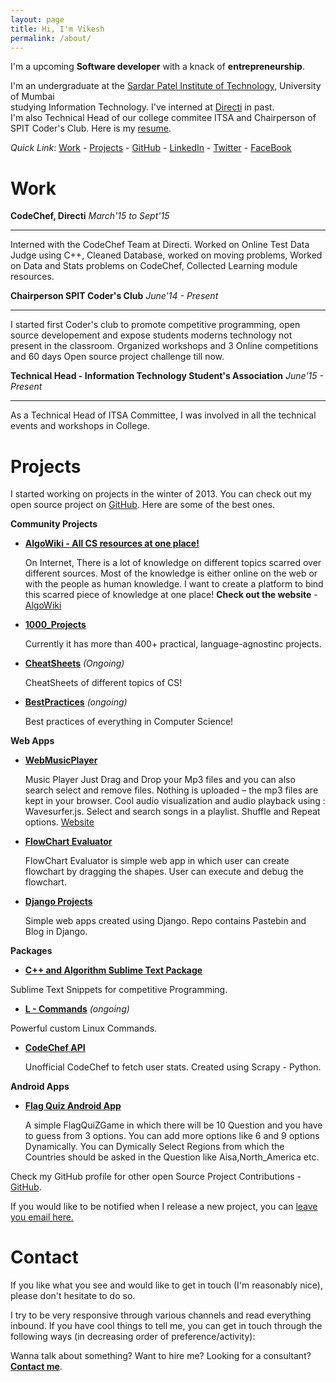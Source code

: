 ```yaml
---
layout: page
title: Hi, I'm Vikesh
permalink: /about/
---
```


I'm a upcoming <b>Software developer</b> with a knack of <b>entrepreneurship</b>. 


I'm an undergraduate at the [Sardar Patel Institute of Technology](www.spit.ac.in), University of Mumbai <br/>
studying Information Technology. I've interned at [Directi](www.directi.com) in past. <br/>
I'm also Technical Head of our college commitee ITSA and Chairperson of SPIT Coder's Club. Here is my [resume]().  

<i>Quick Link</i>: [Work](#work) - [Projects](#projects) - [GitHub](https://www.github.com/vicky002) - [LinkedIn]() - [Twitter](www.twitter.com/vikesh002) - [FaceBook](www.facebook.com/blackhat002)  

# Work

 **CodeChef, Directi**
  *March'15 to Sept'15*
 _____
Interned with the CodeChef Team at Directi. Worked on Online Test Data Judge using C++, Cleaned Database, worked on moving problems, Worked on Data and Stats problems on CodeChef, Collected Learning module resources.

**Chairperson SPIT Coder's Club**
*June'14 - Present*

---
I started first Coder's club to promote competitive programming, open source developement and expose students moderns technology not present in the classroom. Organized workshops and 3 Online competitions and 60 days Open source project challenge till now. 

**Technical Head - Information Technology Student's Association** 
*June'15 - Present*

---
As a Technical Head of ITSA Committee, I was involved in all the technical events and workshops in College. 


# Projects 

I started working on projects in the winter of 2013. You can check out my open source project on [GitHub](www.github.com/vicky002). Here are some of the best ones.

**Community Projects**
 - **[AlgoWiki - All CS resources at one place!]((https://github.com/vicky002/AlgoWiki))**
 
   On Internet, There is a lot of knowledge on different topics scarred over different sources. Most of the      knowledge is either online on the web or with the people as human knowledge. I want to create a platform      to bind this scarred piece of knowledge at one place!
   **Check out the website** - [AlgoWiki](www.algowiki.in) 
 - **[1000_Projects](https://github.com/vicky002/1000_Projects)** 
   
   Currently it has more than 400+ practical, language-agnostinc projects. 
- **[CheatSheets](https://github.com/vicky002/CheatSheets)** 
     _(Ongoing)_
    
    CheatSheets of different topics of CS!
- **[BestPractices](https://github.com/vicky002/BestPractices)** _(ongoing)_
	
  	Best practices of everything in Computer Science!

**Web Apps**
 - **[WebMusicPlayer](https://github.com/vicky002/WebMusicPlayer)**
  
   Music Player Just Drag and Drop your Mp3 files and you can also search select and remove files. Nothing is uploaded – the mp3 files are kept in your browser.
   Cool audio visualization and audio playback using : Wavesurfer.js. Select and search songs in a playlist. Shuffle and Repeat options.
   [Website](https://myfirstplayer.herokuapp.com/)
 - **[FlowChart Evaluator](https://github.com/vicky002/Flowchart-Evaluator)**
  
   FlowChart Evaluator is simple web app in which user can create flowchart by dragging the shapes. User can execute and debug the flowchart.
 - **[Django Projects](https://github.com/vicky002/Django-Project)**
  
   Simple web apps created using Django. Repo contains Pastebin and Blog in Django.

**Packages**
 - **[C++ and Algorithm Sublime Text Package](https://github.com/vicky002/Cplusplus_and_Algo_Sublime_Package)**
 	
  Sublime Text Snippets for competitive Programming.
 - **[L - Commands](https://github.com/vicky002/L-Commands)** _(ongoing)_
 	
  Powerful custom Linux Commands. 
 - **[CodeChef API](https://github.com/vicky002/CodeChef-API)**
  
    Unofficial CodeChef to fetch user stats. Created using Scrapy - Python.

**Android Apps**
 - **[Flag Quiz Android App](https://github.com/vicky002/FlagQuiz-Android_App)**
  
   A simple FlagQuiZGame in which there will be 10 Question and you have to guess from 3 options. You can add more options like 6 and 9 options Dynamically. You can Dymically Select Regions from which the Countries should be asked in the Question like Aisa,North_America etc. 
 
Check my GitHub profile for other open Source Project Contributions - [GitHub](www.github.com/vicky002). 

If you would like to be notified when I release a new project, you can [leave you email here.](http://eepurl.com/bIgxHz)

# Contact

If you like what you see and would like to get in touch (I'm reasonably nice), please don't hesitate to do so.

I try to be very responsive through various channels and read everything inbound. If you have cool things to tell me, you can get in touch through the following ways (in decreasing order of preference/activity):

<div class="col-1-3">
 <a class="fa fa-2x fa-envelope-o" href="tvicky002+gitpage@gmail.com" role="button" target="_blank"></a>
<a class="fa fa-2x fa-linkedin" href="linkedin.com/in/vikeshtiwari" role="button" target="_blank"></a>
<a class="fa fa-2x fa-twitter" href="https://twitter.com/{{ site.twitter_username }}"></a>
</div>




Wanna talk about something? Want to hire me? Looking for a consultant?
[**Contact me**](/contact).


